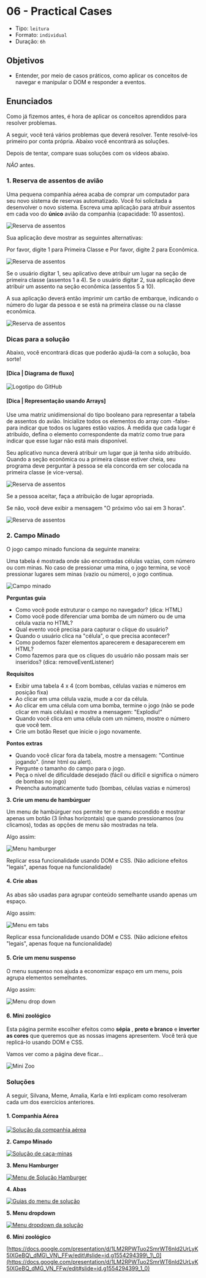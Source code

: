 # 06 - Practical Cases

* Tipo: `leitura`
* Formato: `individual`
* Duração: `6h`

## Objetivos

* Entender, por meio de casos práticos, como aplicar os conceitos de navegar e manipular o DOM e responder a eventos.

## Enunciados

Como já fizemos antes, é hora de aplicar os conceitos aprendidos para resolver problemas.

A seguir, você terá vários problemas que deverá resolver. Tente resolvê-los primeiro por conta própria. Abaixo você encontrará as soluções.

Depois de tentar, compare suas soluções com os vídeos abaixo.

_NÃO_ antes.

### 1. Reserva de assentos de avião

Uma pequena companhia aérea acaba de comprar um computador para seu novo sistema de reservas automatizado. Você foi solicitada a desenvolver o novo sistema. Escreva uma aplicação para atribuir assentos em cada voo do **único** avião da companhia \(capacidade: 10 assentos\).

![Reserva de assentos](https://image.ibb.co/eMz26v/avion_2.jpg)

Sua aplicação deve mostrar as seguintes alternativas:

Por favor, digite 1 para Primeira Classe e Por favor, digite 2 para Econômica.

![Reserva de assentos](https://image.ibb.co/mh9PKF/avion_3.jpg)

Se o usuário digitar 1, seu aplicativo deve atribuir um lugar na seção de primeira classe \(assentos 1 a 4\). Se o usuário digitar 2, sua aplicação deve atribuir um assento na seção econômica \(assentos 5 a 10\).

A sua aplicação deverá então imprimir um cartão de embarque, indicando o número do lugar da pessoa e se está na primeira classe ou na classe econômica.

![Reserva de assentos](https://image.ibb.co/d8gtDa/avion_4.jpg)

### Dicas para a solução

Abaixo, você encontrará dicas que poderão ajudá-la com a solução, boa sorte!

#### **\[Dica \| Diagrama de fluxo\]**

![Logotipo do GitHub](https://image.ibb.co/bQ86Ya/untitled_8.jpg)

#### **\[Dica \| Representação usando Arrays\]**

Use uma matriz unidimensional do tipo booleano para representar a tabela de assentos do avião. Inicialize todos os elementos do array com -false- para indicar que todos os lugares estão vazios. À medida que cada lugar é atribuído, defina o elemento correspondente da matriz como true para indicar que esse lugar não está mais disponível.

Seu aplicativo nunca deverá atribuir um lugar que já tenha sido atribuído. Quando a seção econômica ou a primeira classe estiver cheia, seu programa deve perguntar à pessoa se ela concorda em ser colocada na primeira classe \(e vice-versa\).

![Reserva de assentos](https://image.ibb.co/nH4rzF/avion_6.jpg)

Se a pessoa aceitar, faça a atribuição de lugar apropriada.

Se não, você deve exibir a mensagem "O próximo vôo sai em 3 horas".

![Reserva de assentos](https://image.ibb.co/d2Hpmv/avion_7.jpg)

### 2. Campo Minado

O jogo campo minado funciona da seguinte maneira:

Uma tabela é mostrada onde são encontradas células vazias, com número ou com minas. No caso de pressionar uma mina, o jogo termina, se você pressionar lugares sem minas \(vazio ou número\), o jogo continua.

![Campo minado](https://lh4.googleusercontent.com/c4jnMEV2CirXxh8CRzP1y6_VSqfPOLNQnTGyv2uKyPzEMfa42ztBClyMCigW7K3dJqNWacIJDjaj-kfVDFWtQbHySxNhSSRBPVnf2Q2SbHK3MUkWD0WMpsVyXeUAfrI11ya9heW5lng)

**Perguntas guia**

* Como você pode estruturar o campo no navegador? \(dica: HTML\)
* Como você pode diferenciar uma bomba de um número ou de uma célula vazia no HTML?
* Qual evento você precisa para capturar o clique do usuário?
* Quando o usuário clica na "célula", o que precisa acontecer?
* Como podemos fazer elementos aparecerem e desaparecerem em HTML?
* Como fazemos para que os cliques do usuário não possam mais ser inseridos? \(dica: removeEventListener\)

**Requisitos**

* Exibir uma tabela 4 x 4 \(com bombas, células vazias e números em posição fixa\)
* Ao clicar em uma célula vazia, mude a cor da célula.
* Ao clicar em uma célula com uma bomba, termine o jogo \(não se pode clicar em mais células\) e mostre a mensagem: "Explodiu!"
* Quando você clica em uma célula com um número, mostre o número que você tem.
* Crie um botão Reset que inicie o jogo novamente.

**Pontos extras**

* Quando você clicar fora da tabela, mostre a mensagem: "Continue jogando". \(inner html ou alert\).
* Pergunte o tamanho do campo para o jogo.
* Peça o nível de dificuldade desejado \(fácil ou difícil e significa o número de bombas no jogo\)
* Preencha automaticamente tudo \(bombas, células vazias e números\)

**3. Crie um menu de hambúrguer**

Um menu de hambúrguer nos permite ter o menu escondido e mostrar apenas um botão \(3 linhas horizontais\) que quando pressionamos \(ou clicamos\), todas as opções de menu são mostradas na tela.

Algo assim:

![Menu hamburger](http://i.imgur.com/JKJ8V9v.gif)

Replicar essa funcionalidade usando DOM e CSS. \(Não adicione efeitos "legais", apenas foque na funcionalidade\)

#### **4. Crie abas**

As abas são usadas para agrupar conteúdo semelhante usando apenas um espaço.

Algo assim:

![Menu em tabs](https://diypm8fk7dlz0.cloudfront.net/support/wp-content/uploads/2014/06/simulate-tabs.gif)

Replicar essa funcionalidade usando DOM e CSS. \(Não adicione efeitos "legais", apenas foque na funcionalidade\)

#### 5. Crie um menu suspenso

O menu suspenso nos ajuda a economizar espaço em um menu, pois agrupa elementos semelhantes.

Algo assim:

![Menu drop down](https://cdn.codemyui.com/wp-content/uploads/2016/06/jQuery-Dropdown-Navigation-Menu.gif)

#### 6. Mini zoológico

Esta página permite escolher efeitos como **sépia** , **preto e branco** e **inverter as cores** que queremos que as nossas imagens apresentem. Você terá que replicá-lo usando DOM e CSS.

Vamos ver como a página deve ficar...

![Mini Zoo](https://fotos.subefotos.com/33a270779462a9ffe98ae8c2b528087co.gif)

### Soluções

A seguir, Silvana, Meme, Amalia, Karla e Inti explicam como resolveram cada um dos exercícios anteriores.

#### 1. Companhia Aérea

[![Solu&#xE7;&#xE3;o da companhia a&#xE9;rea](https://img.youtube.com/vi/ov2pYXulNvc/0.jpg)](https://www.youtube.com/watch?v=ov2pYXulNvc)

**2. Campo Minado**

[![Solu&#xE7;&#xE3;o de ca&#xE7;a-minas](https://img.youtube.com/vi/ZtnY3ojz91k/0.jpg)](https://www.youtube.com/watch?v=ZtnY3ojz91k)

**3. Menu Hamburger**

[![Menu de Solu&#xE7;&#xE3;o Hamburger](https://img.youtube.com/vi/ej2MVZpPaoM/0.jpg)](https://www.youtube.com/watch?v=ej2MVZpPaoM)

**4. Abas**

[![Guias do menu de solu&#xE7;&#xE3;o](https://img.youtube.com/vi/nEKbaKIat1g/0.jpg)](https://www.youtube.com/watch?v=nEKbaKIat1g)

**5. Menu dropdown**

[![Menu dropdown da solu&#xE7;&#xE3;o](https://img.youtube.com/vi/yV7L6r6D464/0.jpg)](https://www.youtube.com/watch?v=yV7L6r6D464)

**6. Mini zoológico**

[https://docs.google.com/presentation/d/1LM2RPWTuo2SmrWT6nId2UrLyK5IXGeBQ\_dMG\_VN\_FFw/edit\#slide=id.g1554294399\_1\_0](https://docs.google.com/presentation/d/1LM2RPWTuo2SmrWT6nId2UrLyK5IXGeBQ_dMG_VN_FFw/edit#slide=id.g1554294399_1_0)

